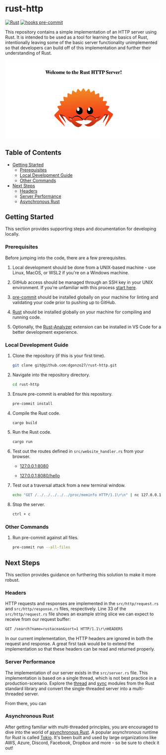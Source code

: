 # rust-http

[![Rust](https://img.shields.io/badge/Rust-v1.67.1-blue?logo=rust&logoColor=000000)](https://www.rust-lang.org) [![hooks pre-commit](https://img.shields.io/badge/Hooks-Pre--Commit-blue?logo=pre-commit&logoColor=FAB040)](https://pre-commit.com)

This repository contains a simple implementation of an HTTP server using Rust.  It is intended to be used as a tool for learning the basics of Rust, intentionally leaving some of the basic server functionality unimplemented so that developers can build off of this implementation and further their understanding of Rust.

![Rust Server](./.github/assets/rustServer.png)

## Table of Contents

- [Getting Started](#getting-started)
  - [Prerequisites](#prerequisites)
  - [Local Development Guide](#local-development-guide)
  - [Other Commands](#other-commands)
- [Next Steps](#next-steps)
  - [Headers](#headers)
  - [Server Performance](#server-performance)
  - [Asynchronous Rust](#asynchronous-rust)

## Getting Started

This section provides supporting steps and documentation for developing locally.

### Prerequisites

Before jumping into the code, there are a few prerequisites.

1. Local development should be done from a UNIX-based machine - use Linux, MacOS, or WSL2 if you're on a Windows machine.

2. GitHub access should be managed through an SSH key in your UNIX environment. If you're unfamiliar with this process [start here](https://docs.github.com/en/authentication/connecting-to-github-with-ssh).

3. [pre-commit](https://pre-commit.com/) should be installed globally on your machine for linting and validating your code prior to pushing up to GitHub.

4. [Rust](https://www.rust-lang.org/tools/install) should be installed globally on your machine for compiling and running code.

5. Optionally, the [Rust-Analyzer](https://marketplace.visualstudio.com/items?itemName=rust-lang.rust-analyzer) extension can be installed in VS Code for a better development experience.

### Local Development Guide

1. Clone the repository (if this is your first time).

    ```sh
    git clone git@github.com:dgonzo27/rust-http.git
    ```

2. Navigate into the repository directory.

    ```sh
    cd rust-http
    ```

3. Ensure pre-commit is enabled for this repository.

    ```sh
    pre-commit install
    ```

4. Compile the Rust code.

    ```sh
    cargo build
    ```

5. Run the Rust code.

    ```sh
    cargo run
    ```

6. Test out the routes defined in `src/website_handler.rs` from your browser.

    - [127.0.0.1:8080](127.0.0.1:8080)

    - [127.0.0.1:8080/hello](127.0.0.1:8080/hello)

7. Test out a traversal attack from a new terminal window.

    ```sh
    echo "GET /../../../../../proc/meminfo HTTP/1.1\r\n" | nc 127.0.0.1 8080
    ```

8. Stop the server.

    ```sh
    ctrl + c
    ```

### Other Commands

1. Run pre-commit against all files.

    ```sh
    pre-commit run --all-files
    ```

## Next Steps

This section provides guidance on furthering this solution to make it more robust.

### Headers

HTTP requests and responses are implemented in the `src/http/request.rs` and `src/http/response.rs` files, respectively.  Line 33 of the `src/http/request.rs` file shows an example string slice we can expect to receive from our request buffer:

```txt
GET /search?name=rustacean&sort=1 HTTP/1.1\r\nHEADERS
```

In our current implementation, the HTTP headers are ignored in both the request and response.  A great first task would be to extend the implementation so that these headers can be read and returned properly.

### Server Performance

The implementation of our server exists in the `src/server.rs` file.  This implementation is based on a single thread, which is not best practice in a production-scenario.  Explore the [thread](https://doc.rust-lang.org/std/thread/index.html) and [sync](https://doc.rust-lang.org/std/sync/index.html) modules from the Rust standard library and convert the single-threaded server into a multi-threaded server.

From there, you can 

### Asynchronous Rust

After getting familiar with multi-threaded principles, you are encouraged to dive into the world of [asynchronous Rust](https://rust-lang.github.io/async-book/03_async_await/01_chapter.html).  A popular asynchronous runtime for Rust is called [Tokio](https://tokio.rs).  It's been built and used by large organizations like AWS, Azure, Discord, Facebook, Dropbox and more - so be sure to check it out!
